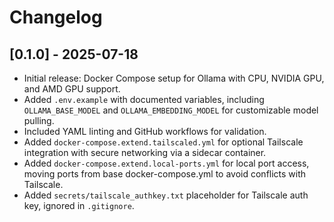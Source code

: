 # Changelog

## [0.1.0] - 2025-07-18

- Initial release: Docker Compose setup for Ollama with CPU, NVIDIA GPU, and AMD GPU support.
- Added `.env.example` with documented variables, including `OLLAMA_BASE_MODEL` and `OLLAMA_EMBEDDING_MODEL` for customizable model pulling.
- Included YAML linting and GitHub workflows for validation.
- Added `docker-compose.extend.tailscaled.yml` for optional Tailscale integration with secure networking via a sidecar container.
- Added `docker-compose.extend.local-ports.yml` for local port access, moving ports from base docker-compose.yml to avoid conflicts with Tailscale.
- Added `secrets/tailscale_authkey.txt` placeholder for Tailscale auth key, ignored in `.gitignore`.